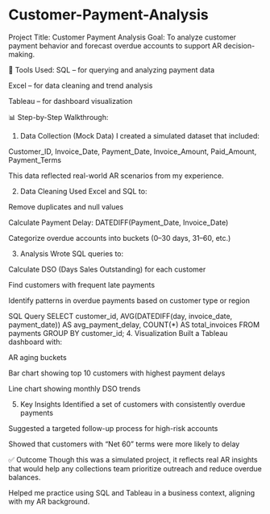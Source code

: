# Customer-Payment-Analysis
Project Title: Customer Payment Analysis
Goal: To analyze customer payment behavior and forecast overdue accounts to support AR decision-making.

🔧 Tools Used:
SQL – for querying and analyzing payment data

Excel – for data cleaning and trend analysis

Tableau – for dashboard visualization

📊 Step-by-Step Walkthrough:
1. Data Collection (Mock Data)
I created a simulated dataset that included:

Customer_ID, Invoice_Date, Payment_Date, Invoice_Amount, Paid_Amount, Payment_Terms

This data reflected real-world AR scenarios from my experience.

2. Data Cleaning
Used Excel and SQL to:

Remove duplicates and null values

Calculate Payment Delay: DATEDIFF(Payment_Date, Invoice_Date)

Categorize overdue accounts into buckets (0–30 days, 31–60, etc.)

3. Analysis
Wrote SQL queries to:

Calculate DSO (Days Sales Outstanding) for each customer

Find customers with frequent late payments

Identify patterns in overdue payments based on customer type or region

SQL Query
SELECT customer_id,
       AVG(DATEDIFF(day, invoice_date, payment_date)) AS avg_payment_delay,
       COUNT(*) AS total_invoices
FROM payments
GROUP BY customer_id;
4. Visualization
Built a Tableau dashboard with:

AR aging buckets

Bar chart showing top 10 customers with highest payment delays

Line chart showing monthly DSO trends

5. Key Insights
Identified a set of customers with consistently overdue payments

Suggested a targeted follow-up process for high-risk accounts

Showed that customers with “Net 60” terms were more likely to delay

✅ Outcome
Though this was a simulated project, it reflects real AR insights that would help any collections team prioritize outreach and reduce overdue balances.

Helped me practice using SQL and Tableau in a business context, aligning with my AR background.


